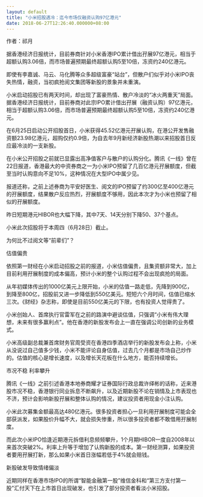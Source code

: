 ```yaml
---
layout: default
title: "小米招股遇冷：迄今市场仅融资认购97亿港元"
date: 2018-06-27T12:26:40.000000+08:00
---
```


作者：祁月

据香港经济日报统计，目前券商针对小米香港IPO累计借出孖展97亿港元，相当于超额认购3.06倍，而市场普遍预期最终超额认购5至10倍，冻资约240亿港元。

即使有李嘉诚、马云、马化腾等众多超级富豪“站台”，但散户们似乎对小米IPO丧失热情，融资，当初疯抢阅文集团等新股的景象并未重演。

小米启动招股已有两天时间，却出现了富豪热情、散户冷淡的“冰火两重天”局面。据香港经济日报统计，目前券商对此宗IPO累计借出孖展（融资认购）97亿港元，相当于超额认购3.06倍，而市场普遍预期最终超额认购5至10倍，冻资约240亿港元。

在6月25日启动公开招股首日，小米获得45.52亿港元孖展认购，在港公开发售融资额23.98亿港元，超购仅约0.9倍，为自去年9月新经济新股热潮以来招股首日反应最冷淡的一支新股。

在小米公开招股之前就已显露出高净值客户与散户的认购分化。腾讯《一线》曾在22日报道，香港最大的中资券商之一为小米IPO预留了几百亿港元孖展额度，但截至当时认购意向不足10%，这种情况在大型IPO中属少见。

报道还称，之前上述券商为平安好医生、阅文的IPO预留了约300亿至400亿港元的孖展额度，结果散户反应热烈，孖展额度不够用，因此本次才为小米也预留了相似的孖展额度。

昨日短期港元HIBOR也大幅下降，其中7天、14天分别下降50、37个基点。

小米此次招股将于本周四（6月28日）截止。

为何比不过阅文等“前辈们”？

估值偏贵

依照第一财经在小米启动招股之前的报道，小米估值偏贵，且集资额非常大，加上目前利用孖展制度的成本偏高，预计小米的整个认购过程不会出现疯抢的局面。

从年初媒体传出的1000亿美元上限开始，小米的估值一路走低，先降到900亿，到降至800亿，招股前又进一步降低到550亿美元。短短六个月时间，估值已缩水三次。《财经》杂志称，即使是目前550亿美元的下限，也有投资人觉得贵了。

小米创始人、首席执行官雷军在之前的路演中避谈估值，只强调“小米有伟大理想，未来有很多赢利点”。他在香港的新股发布会上一直在强调公司创新的业务模式。

小米高级副总裁兼首席财务官周受资在香港四季酒店举行的新股发布会上称，小米从没说过自己值多少钱，小米不能评论自身估值，过去几个月都是市场自己炒作的。估值的核心是增长速度，以及增长天花板在什么地方，能否持续增长。

市况不稳 利率攀升

腾讯《一线》之前引述香港本地券商耀才证券国际行政总裁许绎彬的话称，近来港股市况不稳，香港银行同业拆息不断飙升，以及近期新股不论在销情及上市表现也不济，预计会影响新股孖展和整体认购的情况，建议投资者用现金小注认购。

小米此次募集金额最高达480亿港元。很多投资者担心一旦利用孖展制度可能会全部获派发，如果股价升幅不大，就会损失惨重，所以很多投资者都不敢借用孖展制度。

而此次小米IPO恰逢近期港元拆借利息频频攀升，1个月期HIBOR一度自2008年以来首次突破2%。利率上升等于增加了认购新股的成本。第一财经测算，如果投资者要用孖展打新，那么如果小米首日涨幅若低于4%就会赔钱。

新股破发导致情绪偏淡

近期同样在香港市场IPO的所谓“智能金融第一股”维信金科和“第三方支付第一股”汇付天下在上市首日出现破发，也引发了部分投资者看淡小米招股。

